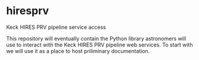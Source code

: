 # hiresprv
Keck HIRES PRV pipeline service access

This repository will eventually contain the Python library astronomers will use to interact with the Keck HIRES PRV pipeline web services.  To start with we will use it as a place to host priliminary documentation.
